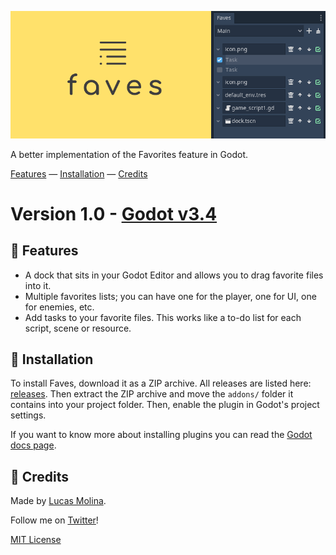 ![faves-cover](images/header.png)

A better implementation of the Favorites feature in Godot.

[Features](#installation) — 
[Installation](#installation) — 
[Credits](#credits)





# Version 1.0 - [Godot v3.4](https://img.shields.io/badge/godot-v3.4-%23478cbf)

## :muscle: Features

* A dock that sits in your Godot Editor and allows you to drag favorite files into it.
* Multiple favorites lists; you can have one for the player, one for UI, one for enemies, etc.
* Add tasks to your favorite files. This works like a to-do list for each script, scene or resource.

## :file_folder: Installation

To install Faves, download it as a ZIP archive. All releases are listed here: [releases](https://github.com/ad1337/faves/releases). Then extract the ZIP archive and move the `addons/` folder it contains into your project folder. Then, enable the plugin in Godot's project settings.

If you want to know more about installing plugins you can read the [Godot docs page](https://docs.godotengine.org/en/stable/tutorials/plugins/editor/installing_plugins.html).


## 📃 Credits
Made by [Lucas Molina](https://github.com/ad1337).

Follow me on [Twitter](https://www.twitter.com/ad1337)!

[MIT License](LICENSE.md)